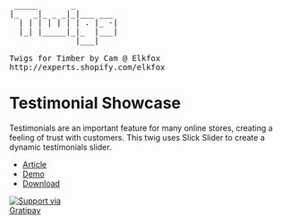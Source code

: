 <pre>       
 _____       _         
|_   _|_ _ _|_|___ ___ 
  | | | | | | | . |_ -|
  |_| |_____|_|_  |___|
              |___|    

Twigs for Timber by Cam @ Elkfox
http://experts.shopify.com/elkfox
</pre>

# Testimonial Showcase
Testimonials are an important feature for many online stores, creating a feeling of trust with customers. This twig uses Slick Slider to create a dynamic testimonials slider.

* [Article](http://twigs.club/library/testimonial-showcase)
* [Demo](https://twigs-demo.myshopify.com/pages/testimonial-showcase)
* [Download](https://github.com/Twigs-for-Timber/testimonial-showcase)


<a href="https://gratipay.com/Cam/">
  <img alt="Support via Gratipay" src="https://cdn.rawgit.com/gratipay/gratipay-badge/2.3.0/dist/gratipay.svg" style="max-width:100px;" />
</a>